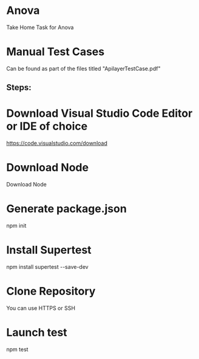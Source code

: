# Anova

Take Home Task for Anova

# Manual Test Cases

Can be found as part of the files titled "ApilayerTestCase.pdf"

## Steps:

# Download Visual Studio Code Editor or IDE of choice

https://code.visualstudio.com/download

# Download Node

Download Node

# Generate package.json

npm init

# Install Supertest

npm install supertest --save-dev

# Clone Repository

You can use HTTPS or SSH

# Launch test

npm test
